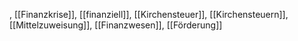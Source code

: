 , [[Finanzkrise]], [[finanziell]], [[Kirchensteuer]], [[Kirchensteuern]], [[Mittelzuweisung]], [[Finanzwesen]], [[Förderung]]